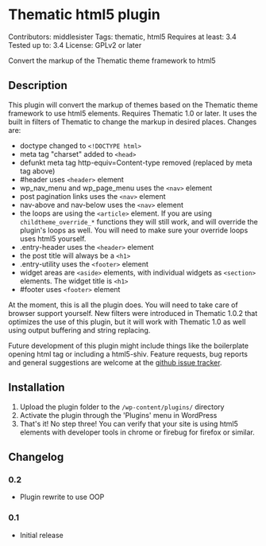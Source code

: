 # Thematic html5 plugin #
Contributors: middlesister
Tags: thematic, html5
Requires at least: 3.4
Tested up to: 3.4
License: GPLv2 or later

Convert the markup of the Thematic theme framework to html5

## Description ##

This plugin will convert the markup of themes based on the Thematic theme framework to use html5 elements. Requires Thematic 1.0 or later. It uses the built in filters of Thematic to change the markup in desired places. Changes are:

* doctype changed to `<!DOCTYPE html>`
* meta tag "charset" added to `<head>`
* defunkt meta tag http-equiv=Content-type removed (replaced by meta tag above)
* #header uses `<header>` element
* wp_nav_menu and wp_page_menu uses the `<nav>` element
* post pagination links uses the `<nav>` element
* nav-above and nav-below uses the `<nav>` element
* the loops are using the `<article>` element. If you are using `childtheme_override_*` functions they will still work, and will override the plugin's loops as well. You will need to make sure your override loops uses html5 yourself.
* .entry-header uses the `<header>` element
* the post title will always be a `<h1>`
* .entry-utility uses the `<footer>` element
* widget areas are `<aside>` elements, with individual widgets as `<section>` elements. The widget title is `<h1>`
* #footer uses `<footer>` element
 
At the moment, this is all the plugin does. You will need to take care of browser support yourself. New filters were introduced in Thematic 1.0.2 that optimizes the use of this plugin, but it will work with Thematic 1.0 as well using output buffering and string replacing.

Future development of this plugin might include things like the boilerplate opening html tag or including a html5-shiv. Feature requests, bug reports and general suggestions are welcome at the [github issue tracker](https://github.com/middlesister/thematic-html5/issues).


## Installation ##


1. Upload the plugin folder to the `/wp-content/plugins/` directory
1. Activate the plugin through the 'Plugins' menu in WordPress
1. That's it! No step three! You can verify that your site is using html5 elements with developer tools in chrome or firebug for firefox or similar.


## Changelog ##

### 0.2 ###
* Plugin rewrite to use OOP

### 0.1 ###
* Initial release


